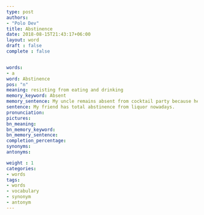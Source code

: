 ```yaml
---
type: post
authors:
- "Polo Dev"
title: Abstinence
date: 2018-08-15T21:43:17+06:00
layout: word
draft : false
complete : false


words:
- a
word: Abstinence
pos: "n"
meaning: resisting from eating and drinking
memory_keyword: Absent
memory_sentence: My uncle remains absent from cocktail party because her resists himself from eating & drinking
sentence: My friend has total abstinence from liquor nowadays.
pronunciation:
pictures:
bn_meaning: 
bn_memory_keyword: 
bn_memory_sentence:
completion_percentage:
synonyms:
antonyms:

weight : 1
categories:
- words
tags:
- words
- vocabulary
- synonym
- antonym
---
```

